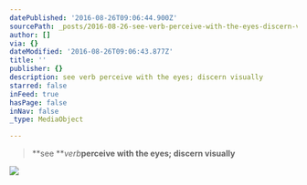 ```yaml
---
datePublished: '2016-08-26T09:06:44.900Z'
sourcePath: _posts/2016-08-26-see-verb-perceive-with-the-eyes-discern-visually.md
author: []
via: {}
dateModified: '2016-08-26T09:06:43.877Z'
title: ''
publisher: {}
description: see verb perceive with the eyes; discern visually
starred: false
inFeed: true
hasPage: false
inNav: false
_type: MediaObject

---
```

> **see **_verb_**perceive with the eyes; discern visually**

![](https://the-grid-user-content.s3-us-west-2.amazonaws.com/24833d40-b927-4724-a589-fa42381a01c9.jpg)
